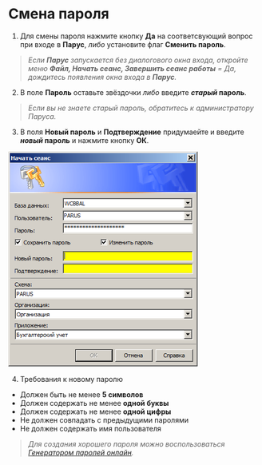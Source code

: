 # Смена пароля

1. Для смены пароля нажмите кнопку **Да** на соответсвующий вопрос при входе в **Парус**, _либо_ установите флаг **Сменить пароль**.

> _Если **Парус** запускается без диалогового окна входа, откройте меню **Файл, Начать сеанс, Завершить сеанс работы** = Да, дождитесь появления окна входа в **Парус**._

2. В поле **Пароль** оставьте звёздочки _либо_ введите **_старый_ пароль**.

> _Если вы не знаете старый пароль, обратитесь к администратору Паруса._

3. В поля **Новый пароль** и **Подтверждение** придумаейте и введите **_новый_ пароль** и нажмите кнопку **ОК**.

![Оплата банковской картой](images/pwchange.png)

4. Требования к новому паролю
* Должен быть не менее **5 символов**
* Должен содержать не менее **одной буквы**
* Должен содержать не менее **одной цифры**
* Не должен совпадать с предыдущими паролями
* Не должен содержать имя пользователя

> _Для создания хорошего пароля можно воспользоваться [Генератором паролей онлайн](https://passgenerator.ru/)._